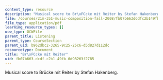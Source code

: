 ```yaml
---
content_type: resource
description: "Musical score to Br\xFCcke mit Reiter by Stefan Hakenberg."
file: /courses/21m-351-music-composition-fall-2008/fb07b663dcdfc2b149fb6d98263f2785_bruck_mit_reitr.pdf
file_type: application/pdf
learning_resource_types: []
ocw_type: OCWFile
parent_title: Listening
parent_type: CourseSection
parent_uid: b962dbc2-3265-9c25-25c6-d5d827d112dc
resourcetype: Document
title: "Br\xFCcke mit Reiter"
uid: fb07b663-dcdf-c2b1-49fb-6d98263f2785
---
```

Musical score to Brücke mit Reiter by Stefan Hakenberg.

